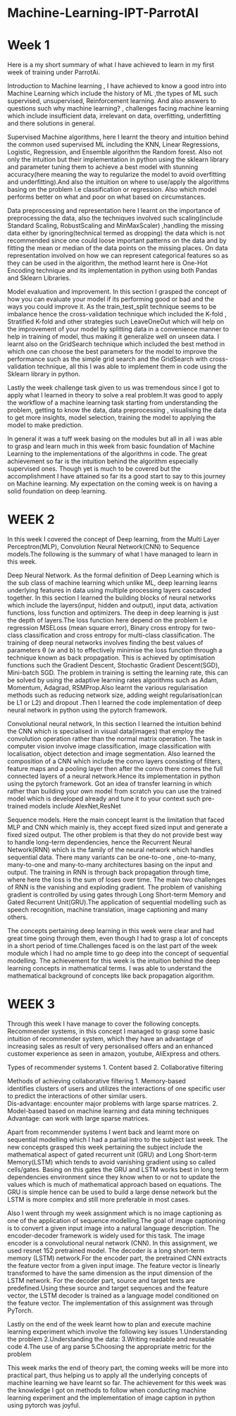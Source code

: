 # Machine-Learning-IPT-ParrotAI

# Week 1

Here is a my short summary of what I have achieved to learn in my first week of training under ParrotAi.

Introduction to Machine learning , I have achieved to know a good intro into Machine Learning which include the history of ML ,the types of ML  such supervised, unsupervised, Reinforcement learning. And also answers to questions such why machine learning? , challenges facing machine learning which include insufficient data, irrelevant on data, overfitting, underfitting and there solutions in general.

Supervised Machine algorithms, here I learnt the theory and intuition  behind the common used supervised ML including the KNN, Linear Regressions, Logistic, Regression, and Ensemble algorithm the Random forest. Also not only the intuition but their implementation in python using the sklearn library and parameter tuning them to achieve a best model with stunning accuracy(here meaning the way to regularize the model to avoid overfitting and underfitting).And also the intuition on where to use/apply the algorithms basing on the problem I.e classification or regression. Also which model performs better on what and poor on what based on circumstances.

Data preprocessing and representation here I learnt on the importance of preprocessing the data, also the techniques involved such scaling(include Standard Scaling, RobustScaling  and MinMaxScaler) ,handling the missing data either by ignoring(technical termed as dropping) the data which is not recommended since one could loose important patterns on the data and by fitting the mean or median of the data points on the missing places. On data representation involved on how we can represent categorical features so as they can be used in the algorithm, the method learnt here is One-Hot Encoding technique and its implementation in python using both Pandas and Sklearn Libraries.

Model evaluation and improvement. In this section I grasped the concept of how you can evaluate your model if its performing good or bad and the ways you could improve it. As the train_test_split technique  seems to be imbalance hence the cross-validation technique which included the K-fold , Stratified K-fold and other strategies such LeaveOneOut which will help on the improvement of your model by splitting data in a convenience  manner  to help in training of model, thus making it generalize well on unseen data. I learnt also on the GridSearch technique which included the best method in which one can choose the best parameters for the model to improve the performance such as the simple grid search and the GridSearch with cross-validation technique, all this I was able to implement them in code using the Sklearn library in python.

Lastly the week challenge task given to us was tremendous since I got to apply what I learned in theory to solve a real problem.It was good to apply the workflow of a machine learning task starting from understanding the problem, getting to know the data, data preprocessing , visualising the data to get more insights, model selection, training the model  to applying the model to make prediction.

In general it was a tuff week basing on the modules but all in all i was able to grasp and learn much in this week from basic foundation of Machine Learning to the implementations of the algorithms in code. The great achievement so far is the intuition behind the algorithm especially supervised ones. Though yet is much to be covered but the accomplishment I have attained so far its a good start to say to this journey on Machine learning. My expectation on the coming week is on having a solid foundation on deep learning.
#


# WEEK 2
In this week I covered the concept of Deep learning, from the Multi Layer Perceptron(MLP), Convolution Neural Network(CNN) to Sequence models.The following is the summary of what I have managed to learn in this week.

Deep Neural Network. As the formal definition of Deep Learning which is the sub class of machine learning which unlike ML, deep learning  learns underlying features in data using multiple processing layers cascaded together. In this section I learned the building blocks of neural networks which include the layers(input, hidden and output), input data, activation functions, loss function and optimizers. The deep in deep learning is just the depth of layers.The loss function here depend on the problem I.e regression MSELoss (mean square error), Binary cross entropy for two-class classification and cross entropy for multi-class classification. The training of deep neural networks involves finding the best values of parameters θ (w and b) to effectively minimise the loss function through a technique known as back propagation. This is achieved by optimisation functions such the Gradient Descent, Stochastic Gradient Descent(SGD), Mini-batch SGD. The problem in training is setting the learning rate, this can be solved by using the adaptive learning rates algorithms such as Adam, Momentum, Adagrad, RSMProp.Also learnt the various regularisation methods such as reducing network size, adding weight regularisation(can be L1 or L2) and dropout .Then I learned the code implementation of deep neural network in python using the pytorch framework.

Convolutional neural network, In this section I learned the intuition behind the CNN which is specialised in visual data(images) that employ the convolution operation rather than the normal matrix operation. The task in computer vision involve image classification, image classification with localisation, object detection and image segmentation. Also learned the composition of a CNN which include the convo layers consisting of filters, feature maps and a pooling layer then after the convo there comes the full connected layers of a neural network.Hence its implementation in python using the pytorch framework. Got an idea of  transfer learning in which rather than building your own model from scratch you can use the trained model which is developed already and tune it to your context such pre-trained models include AlexNet,ResNet

Sequence models. Here the main concept learnt is the limitation that faced MLP and CNN which mainly is, they accept fixed sized input and generate a fixed sized output. The other problem is that they do not provide best way to handle long-term dependencies, hence the Recurrent Neural Network(RNN) which is the family of the neural network which handles sequential data. There many variants can be one-to-one , one-to-many, many-to-one and many-to-many architectures basing on the input and output. The training in RNN is through back propagation through time, where here the loss is the sum of loses over time. The main two challenges of RNN is the vanishing and exploding gradient. The problem of vanishing gradient is controlled by using gates through Long Short-term Memory and Gated Recurrent Unit(GRU).The application of sequential modelling such as speech recognition, machine translation, image captioning and many others.

The concepts pertaining deep learning in this week were clear and had great time going through them, even though I had to grasp a lot of concepts in a short period of time.Challenges faced is on the last part of the week module which I had no ample time to go deep into the concept of sequential modelling. The achievement for this week is the intuition behind the deep learning concepts in mathematical terms. I was able to understand the mathematical background of concepts like back propagation algorithm.


# WEEK 3
Through this week I have manage to cover the following concepts.
Recommender systems, in this concept I managed to grasp some basic intuition of recommender system, which they have an advantage of increasing sales as result of very personalised offers and an enhanced customer experience as seen in amazon, youtube, AliExpress and others.

Types of recommender systems
	1. Content based
	2. Collaborative filtering

Methods of achieving collaborative filtering
	1. Memory-based
	identifies clusters of users and utilizes the interactions of one specific user to predict the interactions of 
  other similar users.                   
	Dis-advantage: encounter major problems with large sparse matrices.
	2. Model-based
	based on machine learning and data mining techniques
	Advantage: can work with large sparse matrices.
  
Apart from recommender systems I went back and learnt more on sequential modelling which I had a partial intro to the subject last week. The new concepts grasped this week pertaining the subject include the mathematical aspect of gated recurrent unit (GRU) and Long Short-term Memory(LSTM) which tends to avoid vanishing gradient using so called cells/gates. Basing on this gates the GRU and LSTM works best in long term dependencies environment since they know when to or not to update the values which is much of mathematical approach based on equations. The GRU is simple hence can be used to build a large dense network but the LSTM is more complex and still more preferable in most cases.

Also I went through my week assignment which is no image captioning as one of the application of sequence modelling.The goal of image captioning is to convert a given input image into a natural language description. The encoder-decoder framework is widely used for this task. The image encoder is a convolutional neural network (CNN). In this assignment, we used resnet 152 pretrained model. The decoder is a long short-term memory (LSTM) network.For the encoder part, the pretrained CNN extracts the feature vector from a given input image. The feature vector is linearly transformed to have the same dimension as the input dimension of the LSTM network. For the decoder part, source and target texts are predefined.Using these source and target sequences and the feature vector, the LSTM decoder is trained as a language model conditioned on the feature vector. The implementation of this assignment was through PyTorch.


Lastly on the end of the week learnt how to plan and execute machine learning experiment which involve the following key issues
	1.Understanding the problem
	2.Understanding the data: 
	3.Writing readable and reusable code
	4.The use of arg parse
	5.Choosing the appropriate metric for the problem

This week marks the end of theory part, the coming weeks will be more into practical part, thus helping us to apply all the underlying concepts of machine learning we have learnt so far. The achievement for this week was the knowledge I got on methods to follow when conducting machine learning experiment and the implementation of image caption in python using pytorch was joyful.
